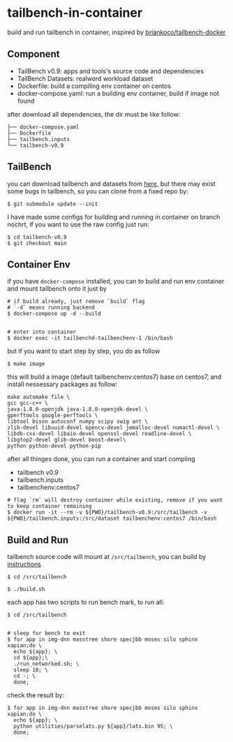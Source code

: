 # tailbench-in-container

build and run tailbench in container, inspired by [briankoco/tailbench-docker](https://github.com/briankoco/tailbench-docker)

## Component

- TailBench v0.9: apps and tools's source code and dependencies
- TailBench Datasets: realword workload dataset
- Dockerfile: build a compiling env container on centos
- docker-compose.yaml: run a building env container, build if image not found

after download all dependencies, the dir must be like follow:

```
├── docker-compose.yaml
├── Dockerfile
├── tailbench.inputs
└── tailbench-v0.9
```

## TailBench

you can download tailbench and datasets from [here](http://tailbench.csail.mit.edu/), but there may exist some bugs in tailbench, so you can clone from a fixed repo by:

```shell
$ git submodule update --init 
```

I have made some configs for building and running in container on branch nochrt, if you want to use the raw config just run:

```shell
$ cd tailbench-v0.9
$ git checkout main
```

## Container Env

if you have `docker-compose` installed, you can to build and run env container and mount tailbench onto it just by

```shell
# if build already, just remove `build` flag
# `-d` means running backend
$ docker-compose up -d --build


# enter into container
$ docker exec -it tailbenchd-tailbenchenv-1 /bin/bash
```

but if you want to start step by step, you do as follow

```
$ make image
```

this will build a image (default tailbenchenv:centos7) base on centos7, and install nessessary packages as follow: 

```shell
make automake file \
gcc gcc-c++ \
java-1.8.0-openjdk java-1.8.0-openjdk-devel \
gperftools google-perftools \
libtool bison autoconf numpy scipy swig ant \
zlib-devel libuuid-devel opencv-devel jemalloc-devel numactl-devel \
libdb-cxx-devel libaio-devel openssl-devel readline-devel \
libgtop2-devel glib-devel boost-devel\
python python-devel python-pip
```

after all thinges done, you can run a container and start compling
- tailbench v0.9
- tailbench.inputs
- tailbenchenv:centos7

```shell
# flag `rm` will destroy container while existing, remove if you want to keep container remaining
$ docker run -it --rm -v ${PWD}/tailbench-v0.9:/src/tailbench -v ${PWD}/tailbench.inputs:/src/dataset tailbenchenv:centos7 /bin/bash
```

## Build and Run

tailbench source code will mount at `/src/tailbench`, you can build by [instructions](tailbench-v0.9/BUILD-INSTRUCTIONS)

```shell
$ cd /src/tailbench

$ ./build.sh
```

each app has two scripts to run bench mark, to run all:

```shell
$ cd /src/tailbench


# sleep for bench to exit
$ for app in img-dnn masstree shore specjbb moses silo sphinx xapian;do \
  echo ${app}; \
  cd ${app};\
  ./run_networked.sh; \
  sleep 10; \
  cd -; \
  done;
```

check the result by:

```shell
$ for app in img-dnn masstree shore specjbb moses silo sphinx xapian;do \
  echo ${app}; \
  python utilities/parselats.py ${app}/lats.bin 95; \
  done;
```